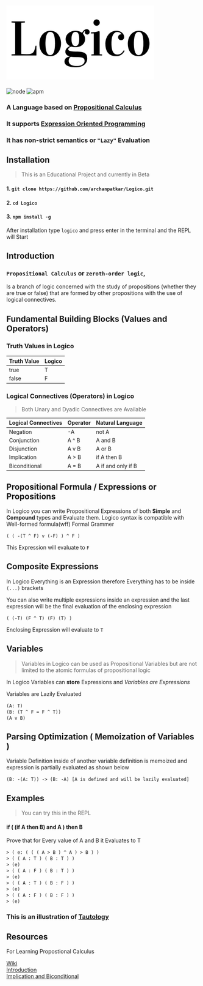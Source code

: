 ## <img src="logico.png"/> 
![node](https://img.shields.io/node/v/passport.svg?style=for-the-badge) ![apm](https://img.shields.io/apm/l/vim-mode.svg?style=for-the-badge)

### A Language based on [Propositional Calculus](https://en.wikipedia.org/wiki/Propositional_calculus)
### It supports [Expression Oriented Programming](https://en.wikipedia.org/wiki/Expression-oriented_programming_language)
### It has non-strict semantics or `"Lazy"` Evaluation

## Installation 
> This is an Educational Project and currently in Beta
#### 1. `git clone https://github.com/archanpatkar/Logico.git`
#### 2. `cd Logico`
#### 3. `npm install -g` 
After installation
type `logico` and press enter in the terminal and the REPL will Start

## Introduction 

### `Propositional Calculus` or `zeroth-order logic`,
Is a branch of logic concerned with the study of propositions (whether they are true or false) that are formed by other propositions with the use of logical connectives.

## Fundamental Building Blocks (Values and Operators)

### Truth Values in Logico
| Truth Value | Logico |
|-------------|--------|
| true        | T      |
| false       | F      |

### Logical Connectives (Operators) in Logico
> Both Unary and Dyadic Connectives are Available

| Logical Connectives  	  | Operator 	| Natural Language            |
|------------------------	|----------	|---------------------------	|
| Negation               	| -A       	| not A                       |
| Conjunction            	| A ^ B    	| A and B                    	|
| Disjunction            	| A v B    	| A or B                    	|
| Implication            	| A > B    	| if A then B                 |
| Biconditional          	| A = B    	| A if and only if B          |

## Propositional Formula / Expressions or Propositions

In Logico you can write Propositional Expressions of both **Simple** and **Compound** types and Evaluate them. Logico syntax is compatible with Well-formed formula(wff) Formal Grammer
``` 
( ( -(T ^ F) v (-F) ) ^ F ) 
``` 
This Expression will evaluate to `F`

## Composite Expressions

In Logico Everything is an Expression therefore Everything has to be inside `(...)` brackets

You can also write multiple expressions inside an expression and the last expression will be the final evaluation of the enclosing expression
```
( (-T) (F ^ T) (F) (T) )
``` 
Enclosing Expression will evaluate to `T`

## Variables 
> Variables in Logico can be used as Propositional Variables but are not limited to the atomic formulas of propositional logic

In Logico Variables can **store** Expressions and *Variables are Expressions*

Variables are Lazily Evaluated

```
(A: T)
(B: (T ^ F = F ^ T))
(A v B)
```
## Parsing Optimization ( Memoization of Variables )
Variable Definition inside of another variable definition is memoized and expression is partially evaluated as shown below
```
(B: -(A: T)) -> (B: -A) [A is defined and will be lazily evaluated]
```

## Examples
> You can try this in the REPL

#### if ( (if A then B) and A ) then B 
Prove that for Every value of A and B it Evaluates to T

```
> ( e: ( ( ( A > B ) ^ A ) > B ) )
> ( ( A : T ) ( B : T ) )
> (e)
> ( ( A : F ) ( B : T ) )
> (e)
> ( ( A : T ) ( B : F ) )
> (e)
> ( ( A : F ) ( B : F ) )
> (e)
```

### This is an illustration of [Tautology](https://en.wikipedia.org/wiki/Tautology_(logic))


## Resources
For Learning Propostional Calculus

[Wiki](https://en.wikipedia.org/wiki/Propositional_calculus)<br>
[Introduction](https://www.tutorialspoint.com/discrete_mathematics/discrete_mathematics_propositional_logic.htm)<br>
[Implication and Biconditional](http://www.math.niu.edu/~richard/Math101/implies.pdf)<br>
